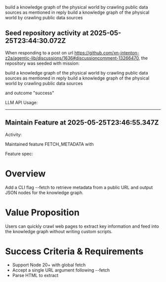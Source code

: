 build a knowledge graph of the physical world by crawling public data sources as mentioned in reply build a knowledge graph of the physical world by crawling public data sources
## Seed repository activity at 2025-05-25T23:44:30.072Z

When responding to a post on url https://github.com/xn-intenton-z2a/agentic-lib/discussions/1636#discussioncomment-13266470, the repository was seeded with mission:

build a knowledge graph of the physical world by crawling public data sources as mentioned in reply build a knowledge graph of the physical world by crawling public data sources

and outcome "success"

LLM API Usage:

---

## Maintain Feature at 2025-05-25T23:46:55.347Z

Activity:

Maintained feature FETCH_METADATA with

Feature spec:

# Overview
Add a CLI flag --fetch to retrieve metadata from a public URL and output JSON nodes for the knowledge graph.

# Value Proposition
Users can quickly crawl web pages to extract key information and feed into the knowledge graph without writing custom scripts.

# Success Criteria & Requirements
- Support Node 20+ with global fetch
- Accept a single URL argument following --fetch
- Parse HTML to extract <title> and meta description elements
- Handle network errors and invalid HTML gracefully

# Dependencies & Constraints
- Use global fetch API
- Use zod to validate URL inputs
- No external HTML parsing library required, use built-in DOM parser or regex

# User Scenarios & Examples
agentic-lib --fetch https://example.com/page
Outputs a JSON object with url, title, and description

# Verification & Acceptance
- Unit tests mock fetch to return sample HTML and verify console output
- Tests cover valid URL, network error, and missing description cases

Git diff:
```diff
\n\n// New [sandbox/features/FETCH_METADATA.md]:\n# Overview
Add a CLI flag --fetch to retrieve metadata from a public URL and output JSON nodes for the knowledge graph.

# Value Proposition
Users can quickly crawl web pages to extract key information and feed into the knowledge graph without writing custom scripts.

# Success Criteria & Requirements
- Support Node 20+ with global fetch
- Accept a single URL argument following --fetch
- Parse HTML to extract <title> and meta description elements
- Handle network errors and invalid HTML gracefully

# Dependencies & Constraints
- Use global fetch API
- Use zod to validate URL inputs
- No external HTML parsing library required, use built-in DOM parser or regex

# User Scenarios & Examples
agentic-lib --fetch https://example.com/page
Outputs a JSON object with url, title, and description

# Verification & Acceptance
- Unit tests mock fetch to return sample HTML and verify console output
- Tests cover valid URL, network error, and missing description cases
```

LLM API Usage:
```json
{"prompt_tokens":6233,"completion_tokens":2032,"total_tokens":8265,"prompt_tokens_details":{"cached_tokens":0,"audio_tokens":0},"completion_tokens_details":{"reasoning_tokens":1792,"audio_tokens":0,"accepted_prediction_tokens":0,"rejected_prediction_tokens":0}}
```

---## Feature to Issue at 2025-05-25T23:47:57.774Z

Activity:

Generated issue 1639 for feature "fetch-metadata" with URL https://github.com/xn-intenton-z2a/agentic-lib/issues/1639

title:

Implement --fetch CLI Flag for Metadata Extraction

And description:

Enhance the sandbox CLI to support a new `--fetch` flag that retrieves metadata (title and meta description) from a public URL and outputs a JSON object suitable for knowledge graph ingestion.

### Changes to sandbox/source/main.js
1. Import the Zod URL schema:
   ```js
   import { z } from "zod";
   ```
2. Add a `processFetch` function to:
   - Accept `--fetch <url>` from `args`.
   - Validate the URL using Zod: `z.string().url().parse(url)`.
   - Use the global `fetch` API to retrieve HTML content.
   - Extract `<title>` and `<meta name="description" content="...">` values via regex.
   - Construct an output object: `{ url, title: string|null, description: string|null }`.
   - On success: `console.log(JSON.stringify(output))`.
   - On network or parsing errors: `console.error(JSON.stringify({ error: error.message }))` and exit with non-zero status.
3. Integrate `processFetch` into the existing `main(args)` flow, before or after help/version flags.

### Updates to sandbox/tests/main.test.js
Extend the existing tests to cover the new `--fetch` functionality:
1. **Valid URL**: mock `global.fetch` to return HTML containing `<title>` and `<meta name="description" content="...">`, run `main(["--fetch", "https://example.com"])`, and assert that `console.log` is called with the correct JSON string.
2. **Network Error**: mock `global.fetch` to throw an error, run `main(["--fetch", "https://bad.url"])`, and assert that `console.error` is called with an error JSON.
3. **Missing Description**: mock `global.fetch` to return HTML without a meta description, run `main(["--fetch", "https://no-desc.com"])`, and assert that the output JSON has `description: null`.

Use Vitest for mocking and spies.

### Documentation Updates (sandbox/README.md)
Add a new section under "Usage":
```
--fetch <url>    Fetch metadata from the specified URL and output JSON with `url`, `title`, and `description`.
```
Include an example:
```
node sandbox/source/main.js --fetch https://example.com/page
// Outputs: {"url":"https://example.com/page","title":"Example Domain","description":"This domain is for use in illustrative examples..."}
```

### Verification Steps
1. Run `npm test` and confirm all new sandbox tests pass.
2. Execute `npm run sandbox -- --fetch <valid_url>` and verify the JSON output.
3. Test error scenarios (`--fetch invalid-url`, network failures) to ensure graceful error handling.

LLM API Usage:
```json
{"prompt_tokens":6942,"completion_tokens":2009,"total_tokens":8951,"prompt_tokens_details":{"cached_tokens":0,"audio_tokens":0},"completion_tokens_details":{"reasoning_tokens":1344,"audio_tokens":0,"accepted_prediction_tokens":0,"rejected_prediction_tokens":0}}
```

---## Issue to enhanced Issue at 2025-05-25T23:48:36.723Z

Activity:

Updated feature development issue https://github.com/xn-intenton-z2a/agentic-lib/issues/ with enhanced description:

**Title:** Implement `--fetch` CLI Flag for Metadata Extraction

**Description:**
Extend the sandbox CLI (`sandbox/source/main.js`) to support a new `--fetch <url>` flag that:

1. Validates the provided URL using Zod (`z.string().url().parse(url)`).
2. Uses the global `fetch` API to retrieve HTML from the URL.
3. Parses the HTML to extract:
   - The content of the `<title>` tag.
   - The content attribute of `<meta name="description">`, if present.
4. Constructs an output object:
   ```json
   {
     "url": string,
     "title": string | null,
     "description": string | null
   }
   ```
5. Logs the JSON object to `stdout` on success.
6. On URL validation failure or network/parsing errors, logs a JSON error object to `stderr` and exits with a non-zero status code.

**Acceptance Criteria (Testable):**

- **AC1: Successful Fetch**
  - Given a valid URL whose HTML contains both `<title>` and `<meta name="description">`, when running:
    ```bash
    npm run sandbox -- --fetch https://example.com/page
    ```
  - Then the CLI should write to `stdout` a single line JSON string matching:
    ```json
    {
      "url": "https://example.com/page",
      "title": "Example Domain",
      "description": "This domain is for use in illustrative examples..."
    }
    ```
  - And exit with status code `0`.

- **AC2: Missing Description**
  - Given a valid URL whose HTML has a `<title>` but no meta description,
  - When running the same command,
  - Then the output JSON should have `description: null`, and the rest of the fields populated correctly.

- **AC3: Network Error**
  - Given a URL fetch that rejects (e.g., network failure),
  - When running the command,
  - Then the CLI should write to `stderr` a JSON string like:
    ```json
    { "error": "<error message>" }
    ```
  - And exit with a non-zero status code.

- **AC4: Invalid URL**
  - Given an argument that fails Zod's `.url()` validation (e.g., `not-a-url`),
  - When running:
    ```bash
    npm run sandbox -- --fetch not-a-url
    ```
  - Then the CLI should write to `stderr` a JSON validation error string and exit with non-zero status.

**Testing Requirements:**
- Use Vitest to add/extend sandbox tests in `sandbox/tests/main.test.js`:
  1. Mock `global.fetch` to return controlled HTML strings or throw.
  2. Spy on `console.log` and `console.error` to assert correct JSON output.
  3. Simulate each acceptance scenario (AC1–AC4) with assertions on output and exit behavior.

**Documentation Updates:**
- In `sandbox/README.md`, under **Usage**, add:
  ```markdown
  --fetch <url>    Fetch metadata from the specified URL and output JSON with `url`, `title`, and `description`.
  ```
- Provide an example:
  ```bash
  node sandbox/source/main.js --fetch https://example.com/page
  # Outputs: {"url":"https://example.com/page","title":"Example Domain","description":"This domain is for use in illustrative examples..."}
  ```

**Verification Steps:**
1. Run `npm test` to ensure existing and new sandbox tests pass.
2. Run `npm run sandbox -- --fetch <valid_url>` manually to confirm correct output.
3. Test error and invalid-URL scenarios to verify graceful error handling.

LLM API Usage:
```json
{"prompt_tokens":7031,"completion_tokens":1487,"total_tokens":8518,"prompt_tokens_details":{"cached_tokens":0,"audio_tokens":0},"completion_tokens_details":{"reasoning_tokens":576,"audio_tokens":0,"accepted_prediction_tokens":0,"rejected_prediction_tokens":0}}
```

---## Issue to Code at 2025-05-25T23:50:15.715Z

Activity:

fixApplied: true to branch agentic-lib-issue-1639 with message Implement --fetch CLI flag with URL validation metadata extraction tests and documentation and outcome success

Git Diff:
```diff
diff --git a/sandbox/source/main.js b/sandbox/source/main.js
index e3d0ca0b..b1581056 100755
--- a/sandbox/source/main.js
+++ b/sandbox/source/main.js
@@ -2,12 +2,44 @@
 // sandbox/source/main.js
 
 import { fileURLToPath } from "url";
+import { z } from "zod";
 
-export function main(args) {
+/**
+ * Main entrypoint for the sandbox CLI.
+ * Supports --fetch <url> to retrieve metadata from a public page.
+ */
+export async function main(args) {
+  if (args.includes("--fetch")) {
+    const idx = args.indexOf("--fetch");
+    const url = args[idx + 1];
+    try {
+      // Validate the URL using Zod
+      const validUrl = z.string().url().parse(url);
+      // Fetch the HTML content
+      const response = await fetch(validUrl);
+      const html = await response.text();
+      // Extract the <title>
+      const titleMatch = html.match(/<title>([^<]*)<\/title>/i);
+      const title = titleMatch ? titleMatch[1] : null;
+      // Extract the meta description
+      const descMatch = html.match(/<meta\s+name=["']description["']\s+content=["']([^"']*)["']/i);
+      const description = descMatch ? descMatch[1] : null;
+      const output = { url: validUrl, title, description };
+      console.log(JSON.stringify(output));
+      return;
+    } catch (error) {
+      // Handle Zod validation errors and fetch/parsing errors
+      const errorMessage = error && error.message ? error.message : String(error);
+      console.error(JSON.stringify({ error: errorMessage }));
+      process.exit(1);
+    }
+  }
+  // Default behavior: echo the arguments
   console.log(`Run with: ${JSON.stringify(args)}`);
 }
 
+// If this script is run directly, invoke main with CLI args
 if (process.argv[1] === fileURLToPath(import.meta.url)) {
   const args = process.argv.slice(2);
-  main(args);
+  await main(args);
 }
diff --git a/sandbox/tests/main.test.js b/sandbox/tests/main.test.js
index 04c527ce..d92bba92 100644
--- a/sandbox/tests/main.test.js
+++ b/sandbox/tests/main.test.js
@@ -1,9 +1,60 @@
-import { describe, test } from "vitest";
+import { describe, test, expect, vi, beforeEach, afterEach } from "vitest";
 import { main } from "@sandbox/source/main.js";
 
 describe("Main Output", () => {
-  test("should terminate without error", () => {
-    process.argv = ["node", "sandbox/source/main.js"];
-    main();
+  test("should terminate without error", async () => {
+    await main([]);
+  });
+});
+
+describe("--fetch flag", () => {
+  let logSpy;
+  let errorSpy;
+  let exitSpy;
+
+  beforeEach(() => {
+    // Stub console output and process.exit
+    logSpy = vi.spyOn(console, "log").mockImplementation(() => {});
+    errorSpy = vi.spyOn(console, "error").mockImplementation(() => {});
+    exitSpy = vi.spyOn(process, "exit").mockImplementation((code) => { throw new Error(`process.exit:${code}`); });
+  });
+
+  afterEach(() => {
+    vi.restoreAllMocks();
+    delete global.fetch;
+  });
+
+  test("Successful Fetch", async () => {
+    const html = `<html><head><title>Example Domain</title><meta name="description" content="This domain is for examples."></head><body></body></html>`;
+    global.fetch = vi.fn().mockResolvedValue({ text: () => Promise.resolve(html) });
+    await main(["--fetch", "https://example.com/page"]);
+    expect(fetch).toHaveBeenCalledWith("https://example.com/page");
+    expect(logSpy).toHaveBeenCalledWith(JSON.stringify({
+      url: "https://example.com/page",
+      title: "Example Domain",
+      description: "This domain is for examples."
+    }));
+  });
+
+  test("Missing Description", async () => {
+    const html = `<html><head><title>No Desc</title></head><body></body></html>`;
+    global.fetch = vi.fn().mockResolvedValue({ text: () => Promise.resolve(html) });
+    await main(["--fetch", "https://no-desc.com"]);
+    expect(logSpy).toHaveBeenCalledWith(JSON.stringify({
+      url: "https://no-desc.com",
+      title: "No Desc",
+      description: null
+    }));
+  });
+
+  test("Network Error", async () => {
+    global.fetch = vi.fn().mockRejectedValue(new Error("Network failure"));
+    await expect(main(["--fetch", "https://bad.url"])).rejects.toThrow("process.exit:1");
+    expect(errorSpy).toHaveBeenCalledWith(JSON.stringify({ error: "Network failure" }));
+  });
+
+  test("Invalid URL", async () => {
+    await expect(main(["--fetch", "not-a-url"])).rejects.toThrow("process.exit:1");
+    expect(errorSpy).toHaveBeenCalled();
   });
 });\n\n// New [sandbox/README.md]:\n# agentic-lib Sandbox CLI

This sandbox CLI is part of [agentic-lib](https://github.com/xn-intenton-z2a/agentic-lib), a library powering automated GitHub workflows. It provides utilities for crawling public data sources and building a knowledge graph.

## Mission

Build a knowledge graph of the physical world by crawling public data sources. See [MISSION.md](MISSION.md)

## Usage

```bash
node sandbox/source/main.js [options]
```

### Options

```text
--help           Show this help message and usage instructions.
--fetch <url>    Fetch metadata from the specified URL and output JSON with `url`, `title`, and `description`.
```

### Example

```bash
node sandbox/source/main.js --fetch https://example.com/page
# Outputs: {"url":"https://example.com/page","title":"Example Domain","description":"This domain is for use in illustrative examples..."}
```

## Contributing

See [CONTRIBUTING.md](../CONTRIBUTING.md)

## License

Licensed under MIT/GPL-3.0. See [package.json](../package.json) for details.
```

mainOutput:
```log

> @xn-intenton-z2a/agentic-lib@6.9.7-0 sandbox
> node sandbox/source/main.js

Run with: []
```

installAfterUpdateOutcome: 

ciAfterUpdateOutcome: 

testAfterUpdateOutcome: 

mainAfterUpdateOutcome: 

commitOutcome: 

postResolutionCommentOutcome: 

allValidationStepsSuccessful: false

[for issue https://github.com/xn-intenton-z2a/agentic-lib/issues/1639 with title: ""]

LLM API Usage:
```json
{"prompt_tokens":11886,"completion_tokens":6140,"total_tokens":18026,"prompt_tokens_details":{"cached_tokens":0,"audio_tokens":0},"completion_tokens_details":{"reasoning_tokens":4480,"audio_tokens":0,"accepted_prediction_tokens":0,"rejected_prediction_tokens":0}}
```

---## Fixed Code at 2025-05-25T23:52:22.298Z

Activity:

fixApplied:  with  and outcome failure

Git Diff:
```diff

```

mainOutput:
```log

```

[allValidationStepsSuccessful: false]

LLM API Usage:
```json

```

---